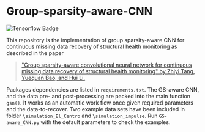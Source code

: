 # Group-sparsity-aware-CNN

![Tensorflow Badge](https://aleen42.github.io/badges/src/tensorflow.svg)

This repository is the implementation of group sparsity-aware CNN for
continuous missing data recovery of structural health monitoring as described in the paper

> ["Group sparsity-aware convolutional neural network for continuous missing data recovery of structural health monitoring"
by Zhiyi Tang, Yuequan Bao, and Hui Li.]()

Packages dependencies are listed in `requirements.txt`. The GS-aware CNN, and the data pre- and post-processing are packed into
the main function `gsn()`. It works as an automatic work flow once given required parameters and the data-to-recover.
Two example data sets have been included in folder `\simulation_El_Centro` and `\simulation_impulse`. Run `GS-aware_CNN.py` with the
default parameters to check the examples.